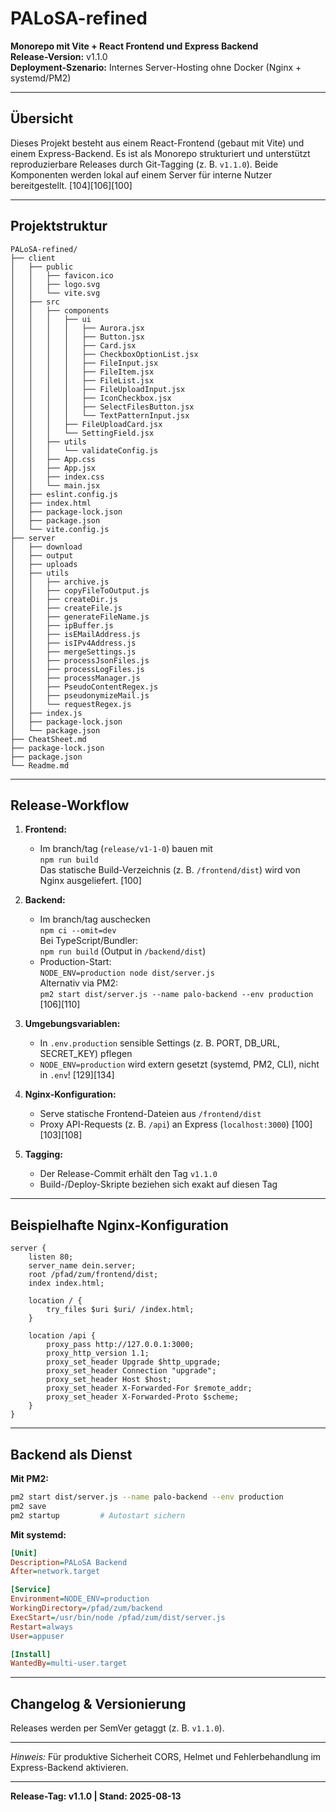 # PALoSA-refined

**Monorepo mit Vite + React Frontend und Express Backend**  
**Release-Version:** v1.1.0  
**Deployment-Szenario:** Internes Server-Hosting ohne Docker (Nginx + systemd/PM2)

---

## Übersicht

Dieses Projekt besteht aus einem React-Frontend (gebaut mit Vite) und einem Express-Backend. Es ist als Monorepo strukturiert und unterstützt reproduzierbare Releases durch Git-Tagging (z. B. `v1.1.0`). Beide Komponenten werden lokal auf einem Server für interne Nutzer bereitgestellt. [104][106][100]

---

## Projektstruktur

```
PALoSA-refined/
├── client
│   ├── public
│   │   ├── favicon.ico
│   │   ├── logo.svg
│   │   └── vite.svg
│   ├── src
│   │   ├── components
│   │   │   ├── ui
│   │   │   │   ├── Aurora.jsx
│   │   │   │   ├── Button.jsx
│   │   │   │   ├── Card.jsx
│   │   │   │   ├── CheckboxOptionList.jsx
│   │   │   │   ├── FileInput.jsx
│   │   │   │   ├── FileItem.jsx
│   │   │   │   ├── FileList.jsx
│   │   │   │   ├── FileUploadInput.jsx
│   │   │   │   ├── IconCheckbox.jsx
│   │   │   │   ├── SelectFilesButton.jsx
│   │   │   │   └── TextPatternInput.jsx
│   │   │   ├── FileUploadCard.jsx
│   │   │   └── SettingField.jsx
│   │   ├── utils
│   │   │   └── validateConfig.js
│   │   ├── App.css
│   │   ├── App.jsx
│   │   ├── index.css
│   │   └── main.jsx
│   ├── eslint.config.js
│   ├── index.html
│   ├── package-lock.json
│   ├── package.json
│   └── vite.config.js
├── server
│   ├── download
│   ├── output
│   ├── uploads
│   ├── utils
│   │   ├── archive.js
│   │   ├── copyFileToOutput.js
│   │   ├── createDir.js
│   │   ├── createFile.js
│   │   ├── generateFileName.js
│   │   ├── ipBuffer.js
│   │   ├── isEMailAddress.js
│   │   ├── isIPv4Address.js
│   │   ├── mergeSettings.js
│   │   ├── processJsonFiles.js
│   │   ├── processLogFiles.js
│   │   ├── processManager.js
│   │   ├── PseudoContentRegex.js
│   │   ├── pseudonymizeMail.js
│   │   └── requestRegex.js
│   ├── index.js
│   ├── package-lock.json
│   └── package.json
├── CheatSheet.md
├── package-lock.json
├── package.json
└── Readme.md
```


---

## Release-Workflow

1. **Frontend:**  
   - Im branch/tag (`release/v1-1-0`) bauen mit  
     `npm run build`  
     Das statische Build-Verzeichnis (z. B. `/frontend/dist`) wird von Nginx ausgeliefert. [100]

2. **Backend:**  
   - Im branch/tag auschecken  
     `npm ci --omit=dev`  
     Bei TypeScript/Bundler:  
     `npm run build` (Output in `/backend/dist`)
   - Production-Start:  
     `NODE_ENV=production node dist/server.js`  
     Alternativ via PM2:  
     `pm2 start dist/server.js --name palo-backend --env production` [106][110]

3. **Umgebungsvariablen:**  
   - In `.env.production` sensible Settings (z. B. PORT, DB_URL, SECRET_KEY) pflegen  
   - `NODE_ENV=production` wird extern gesetzt (systemd, PM2, CLI), nicht in `.env`! [129][134]

4. **Nginx-Konfiguration:**  
   - Serve statische Frontend-Dateien aus `/frontend/dist`  
   - Proxy API-Requests (z. B. `/api`) an Express (`localhost:3000`) [100][103][108]

5. **Tagging:**  
   - Der Release-Commit erhält den Tag `v1.1.0`
   - Build-/Deploy-Skripte beziehen sich exakt auf diesen Tag

---

## Beispielhafte Nginx-Konfiguration

```nginx
server {
    listen 80;
    server_name dein.server;
    root /pfad/zum/frontend/dist;
    index index.html;

    location / {
        try_files $uri $uri/ /index.html;
    }

    location /api {
        proxy_pass http://127.0.0.1:3000;
        proxy_http_version 1.1;
        proxy_set_header Upgrade $http_upgrade;
        proxy_set_header Connection "upgrade";
        proxy_set_header Host $host;
        proxy_set_header X-Forwarded-For $remote_addr;
        proxy_set_header X-Forwarded-Proto $scheme;
    }
}
```

---
## Backend als Dienst

**Mit PM2:**  

```sh
pm2 start dist/server.js --name palo-backend --env production
pm2 save
pm2 startup         # Autostart sichern
```

**Mit systemd:** 
```ini
[Unit]
Description=PALoSA Backend
After=network.target

[Service]
Environment=NODE_ENV=production
WorkingDirectory=/pfad/zum/backend
ExecStart=/usr/bin/node /pfad/zum/dist/server.js
Restart=always
User=appuser

[Install]
WantedBy=multi-user.target
```

---

## Changelog & Versionierung

Releases werden per SemVer getaggt (z. B. `v1.1.0`).  

---

*Hinweis:* Für produktive Sicherheit CORS, Helmet und Fehlerbehandlung im Express-Backend aktivieren.

---

**Release-Tag: v1.1.0 | Stand: 2025-08-13**